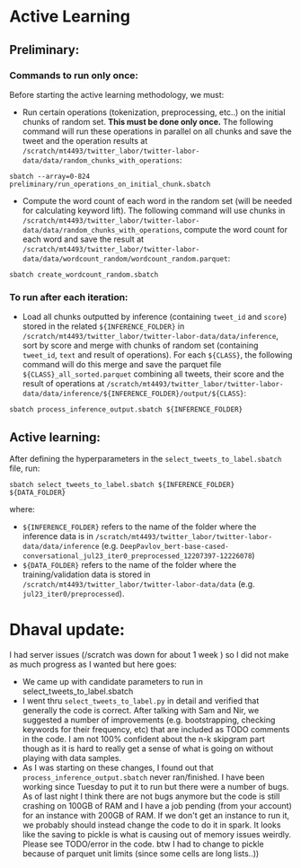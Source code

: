 # Active Learning

## Preliminary:

### Commands to run only once:
Before starting the active learning methodology, we must:
- Run certain operations (tokenization, preprocessing, etc..) on the initial chunks of random set. **This must be done only once.** The following command will run these operations in parallel on all chunks and save the tweet and the operation results at `/scratch/mt4493/twitter_labor/twitter-labor-data/data/random_chunks_with_operations`:

`sbatch --array=0-824 preliminary/run_operations_on_initial_chunk.sbatch`

- Compute the word count of each word in the random set (will be needed for calculating keyword lift). The following command will use chunks in  `/scratch/mt4493/twitter_labor/twitter-labor-data/data/random_chunks_with_operations`, compute the word count for each word and save the result at `/scratch/mt4493/twitter_labor/twitter-labor-data/data/wordcount_random/wordcount_random.parquet`:

`sbatch create_wordcount_random.sbatch `

### To run after each iteration:
- Load all chunks outputted by inference (containing `tweet_id` and `score`) stored in the related `${INFERENCE_FOLDER}` in `/scratch/mt4493/twitter_labor/twitter-labor-data/data/inference`, sort by score and merge with chunks of random set (containing `tweet_id`, `text` and result of operations). For each `${CLASS}`, the following command will do this merge and save the parquet file `${CLASS}_all_sorted.parquet` combining all tweets, their score and the result of operations at `/scratch/mt4493/twitter_labor/twitter-labor-data/data/inference/${INFERENCE_FOLDER}/output/${CLASS}`:

`sbatch process_inference_output.sbatch ${INFERENCE_FOLDER}`

## Active learning:

After defining the hyperparameters in the `select_tweets_to_label.sbatch` file, run:

`sbatch select_tweets_to_label.sbatch ${INFERENCE_FOLDER} ${DATA_FOLDER}` 

where:

- `${INFERENCE_FOLDER}` refers to the name of the folder where the inference data is in `/scratch/mt4493/twitter_labor/twitter-labor-data/data/inference` (e.g. `DeepPavlov_bert-base-cased-conversational_jul23_iter0_preprocessed_12207397-12226078`)
- `${DATA_FOLDER}` refers to the name of the folder where the training/validation data is stored in `/scratch/mt4493/twitter_labor/twitter-labor-data/data` (e.g. `jul23_iter0/preprocessed`).

# Dhaval update:
I had server issues (/scratch was down for about 1 week ) so I did not 
make as much progress as I wanted but here goes:
- We came up with candidate parameters to run in select_tweets_to_label.sbatch
- I went thru `select_tweets_to_label.py` in detail and verified that generally 
the code is correct. After talking with Sam and Nir, we suggested a number of 
improvements (e.g. bootstrapping, checking keywords for their frequency, etc) 
that are included as TODO comments in the code. I am not 100% confident about the 
n-k skipgram part though as it is hard to really get a sense of what is 
going on without playing with data samples.
- As I was starting on these changes, I found out that `process_inference_output.sbatch`
never ran/finished. I have been working since Tuesday to put it to run but there
were a number of bugs. As of last night I think there are not bugs anymore but 
the code is still crashing on 100GB of RAM and I have a job pending (from your account)
for an instance with 200GB of RAM. If we don't get an instance to run it, we
probably should instead change the code to do it in spark. It looks like the 
saving to pickle is what is causing out of memory issues weirdly. Please see 
TODO/error in the code. btw I had to change to pickle because of parquet 
unit limits (since some cells are long lists..))

